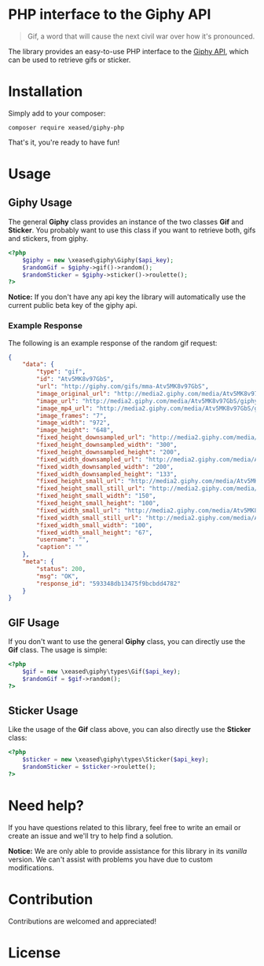 # PHP interface to the Giphy API
> Gif, a word that will cause the next civil war over how it's pronounced.

The library provides an easy-to-use PHP interface to the [Giphy API](https://github.com/giphy/GiphyAPI), which can be used to retrieve gifs or sticker.

# Installation
Simply add to your composer:

    composer require xeased/giphy-php

That's it, you're ready to have fun!

# Usage
## Giphy Usage
The general **Giphy** class provides an instance of the two classes **Gif** and **Sticker**. You probably want to use this class if you want to retrieve both, gifs and stickers, from giphy.

```php
<?php
    $giphy = new \xeased\giphy\Giphy($api_key);
    $randomGif = $giphy->gif()->random();
    $randomSticker = $giphy->sticker()->roulette();
?>
```

**Notice:** If you don't have any api key the library will automatically use the current public beta key of the giphy api.

### Example Response
The following is an example response of the random gif request:
```json
{
    "data": {
        "type": "gif",
        "id": "Atv5MK8v97GbS",
        "url": "http://giphy.com/gifs/mma-Atv5MK8v97GbS",
        "image_original_url": "http://media2.giphy.com/media/Atv5MK8v97GbS/giphy.gif",
        "image_url": "http://media2.giphy.com/media/Atv5MK8v97GbS/giphy.gif",
        "image_mp4_url": "http://media2.giphy.com/media/Atv5MK8v97GbS/giphy.mp4",
        "image_frames": "7",
        "image_width": "972",
        "image_height": "648",
        "fixed_height_downsampled_url": "http://media2.giphy.com/media/Atv5MK8v97GbS/200_d.gif",
        "fixed_height_downsampled_width": "300",
        "fixed_height_downsampled_height": "200",
        "fixed_width_downsampled_url": "http://media2.giphy.com/media/Atv5MK8v97GbS/200w_d.gif",
        "fixed_width_downsampled_width": "200",
        "fixed_width_downsampled_height": "133",
        "fixed_height_small_url": "http://media2.giphy.com/media/Atv5MK8v97GbS/100.gif",
        "fixed_height_small_still_url": "http://media2.giphy.com/media/Atv5MK8v97GbS/100_s.gif",
        "fixed_height_small_width": "150",
        "fixed_height_small_height": "100",
        "fixed_width_small_url": "http://media2.giphy.com/media/Atv5MK8v97GbS/100w.gif",
        "fixed_width_small_still_url": "http://media2.giphy.com/media/Atv5MK8v97GbS/100w_s.gif",
        "fixed_width_small_width": "100",
        "fixed_width_small_height": "67",
        "username": "",
        "caption": ""
    },
    "meta": {
        "status": 200,
        "msg": "OK",
        "response_id": "593348db13475f9bcbdd4782"
    }
}
```

## GIF Usage
If you don't want to use the general **Giphy** class, you can directly use the **Gif** class. The usage is simple:

```php
<?php
    $gif = new \xeased\giphy\types\Gif($api_key);
    $randomGif = $gif->random();
?>
```

## Sticker Usage
Like the usage of the **Gif** class above, you can also directly use the **Sticker** class:

```php
<?php
    $sticker = new \xeased\giphy\types\Sticker($api_key);
    $randomSticker = $sticker->roulette();
?>
```

# Need help?
If you have questions related to this library, feel free to write an email or create an issue and we'll try to help find a solution.

**Notice:** We are only able to provide assistance for this library in its *vanilla* version. We can't assist with problems you have due to custom modifications.

# Contribution
Contributions are welcomed and appreciated!

# License
